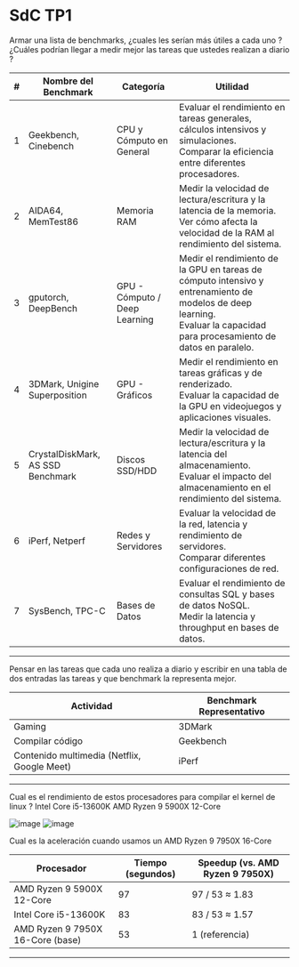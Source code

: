 # SdC TP1

Armar una lista de benchmarks, ¿cuales les serían más útiles a cada uno ? ¿Cuáles podrían llegar a medir mejor las tareas que ustedes realizan a diario ? 

| #  | Nombre del Benchmark              | Categoría                         | Utilidad |
|----|-----------------------------------|-----------------------------------|----------|
| 1  | Geekbench, Cinebench              | CPU y Cómputo en General          | Evaluar el rendimiento en tareas generales, cálculos intensivos y simulaciones.<br>Comparar la eficiencia entre diferentes procesadores. |
| 2  | AIDA64, MemTest86                 | Memoria RAM                       | Medir la velocidad de lectura/escritura y la latencia de la memoria.<br>Ver cómo afecta la velocidad de la RAM al rendimiento del sistema. |
| 3  | gputorch, DeepBench               | GPU - Cómputo / Deep Learning     | Medir el rendimiento de la GPU en tareas de cómputo intensivo y entrenamiento de modelos de deep learning.<br>Evaluar la capacidad para procesamiento de datos en paralelo. |
| 4  | 3DMark, Unigine Superposition     | GPU - Gráficos                    | Medir el rendimiento en tareas gráficas y de renderizado.<br>Evaluar la capacidad de la GPU en videojuegos y aplicaciones visuales. |
| 5  | CrystalDiskMark, AS SSD Benchmark | Discos SSD/HDD                    | Medir la velocidad de lectura/escritura y la latencia del almacenamiento.<br>Evaluar el impacto del almacenamiento en el rendimiento del sistema. |
| 6  | iPerf, Netperf                    | Redes y Servidores                | Evaluar la velocidad de la red, latencia y rendimiento de servidores.<br>Comparar diferentes configuraciones de red. |
| 7  | SysBench, TPC-C                   | Bases de Datos                    | Evaluar el rendimiento de consultas SQL y bases de datos NoSQL.<br>Medir la latencia y throughput en bases de datos. |

-------------------------------------------------------------------------------------------------------------------------------------

Pensar en las tareas que cada uno realiza a diario y escribir en una tabla de dos entradas las tareas y que benchmark la representa mejor.

| Actividad           | Benchmark Representativo              |
|-----------------|-------------------------------------------|
| Gaming          | 3DMark                                    |
| Compilar código | Geekbench                                 |
| Contenido multimedia (Netflix, Google Meet)     | iPerf     |

---------------------------------------------------------------------------------------------------------------------------------

Cual es el rendimiento de estos procesadores para compilar el kernel de linux ?
Intel Core i5-13600K
AMD Ryzen 9 5900X 12-Core

![image](https://github.com/user-attachments/assets/fd479084-e191-4ee8-8073-f1bd0363672a)
![image](https://github.com/user-attachments/assets/6208a47f-96c8-4b79-9e66-8306e1bb69d0)


Cual es la aceleración cuando usamos un AMD Ryzen 9 7950X 16-Core

| Procesador                         | Tiempo (segundos) | Speedup (vs. AMD Ryzen 9 7950X) |
|------------------------------------|-------------------|-------------------------------|
| AMD Ryzen 9 5900X 12-Core          | 97                | 97 / 53 ≈ 1.83                |
| Intel Core i5-13600K               | 83                | 83 / 53 ≈ 1.57                |
| AMD Ryzen 9 7950X 16-Core (base)    | 53                | 1 (referencia)                |

----------------------------------------------------------------------------------------------------------------------------------




